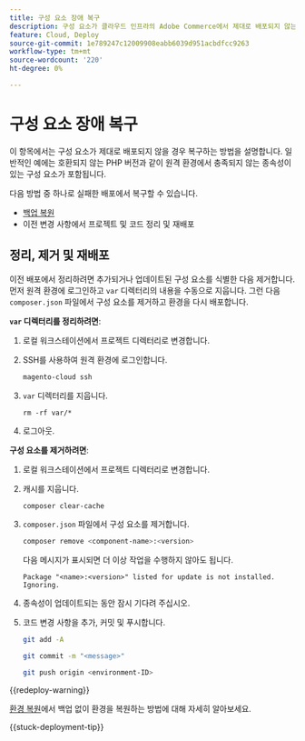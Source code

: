 ```yaml
---
title: 구성 요소 장애 복구
description: 구성 요소가 클라우드 인프라의 Adobe Commerce에서 제대로 배포되지 않는 경우 복구하는 방법을 알아봅니다.
feature: Cloud, Deploy
source-git-commit: 1e789247c12009908eabb6039d951acbdfcc9263
workflow-type: tm+mt
source-wordcount: '220'
ht-degree: 0%

---
```


# 구성 요소 장애 복구

이 항목에서는 구성 요소가 제대로 배포되지 않을 경우 복구하는 방법을 설명합니다. 일반적인 예에는 호환되지 않는 PHP 버전과 같이 원격 환경에서 충족되지 않는 종속성이 있는 구성 요소가 포함됩니다.

다음 방법 중 하나로 실패한 배포에서 복구할 수 있습니다.

- [백업 복원](../storage/snapshots.md#restore-a-snapshot)
- 이전 변경 사항에서 프로젝트 및 코드 정리 및 재배포

## 정리, 제거 및 재배포

이전 배포에서 정리하려면 추가되거나 업데이트된 구성 요소를 식별한 다음 제거합니다. 먼저 원격 환경에 로그인하고 `var` 디렉터리의 내용을 수동으로 지웁니다. 그런 다음 `composer.json` 파일에서 구성 요소를 제거하고 환경을 다시 배포합니다.

**`var` 디렉터리를 정리하려면**:

1. 로컬 워크스테이션에서 프로젝트 디렉터리로 변경합니다.

1. SSH를 사용하여 원격 환경에 로그인합니다.

   ```bash
   magento-cloud ssh
   ```

1. `var` 디렉터리를 지웁니다.

   ```shell
   rm -rf var/*
   ```

1. 로그아웃.

**구성 요소를 제거하려면**:

1. 로컬 워크스테이션에서 프로젝트 디렉터리로 변경합니다.

1. 캐시를 지웁니다.

   ```bash
   composer clear-cache
   ```

1. `composer.json` 파일에서 구성 요소를 제거합니다.

   ```bash
   composer remove <component-name>:<version>
   ```

   다음 메시지가 표시되면 더 이상 작업을 수행하지 않아도 됩니다.

   ```
   Package "<name>:<version>" listed for update is not installed. Ignoring.
   ```

1. 종속성이 업데이트되는 동안 잠시 기다려 주십시오.

1. 코드 변경 사항을 추가, 커밋 및 푸시합니다.

   ```bash
   git add -A
   ```

   ```bash
   git commit -m "<message>"
   ```

   ```bash
   git push origin <environment-ID>
   ```

{{redeploy-warning}}

[환경 복원](../development/restore-environment.md)에서 백업 없이 환경을 복원하는 방법에 대해 자세히 알아보세요.

{{stuck-deployment-tip}}
